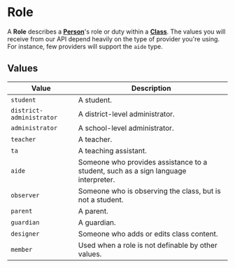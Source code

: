 # Role
A **Role** describes a **[Person](../person.md)**'s role or duty 
within a **[Class](../class.md)**. The values you will receive from
our API depend heavily on the type of provider you're using. For
instance, few providers will support the `aide` type.

## Values
| Value | Description |
| ----- | ----------- |
| `student` | A student. |
| `district-administrator` | A district-level administrator. |
| `administrator` | A school-level administrator. |
| `teacher` | A teacher. |
| `ta` | A teaching assistant. |
| `aide` | Someone who provides assistance to a student, such as a sign language interpreter. |
| `observer` | Someone who is observing the class, but is not a student. |
| `parent` | A parent. |
| `guardian` | A guardian. |
| `designer` | Someone who adds or edits class content. |
| `member` | Used when a role is not definable by other values. |
